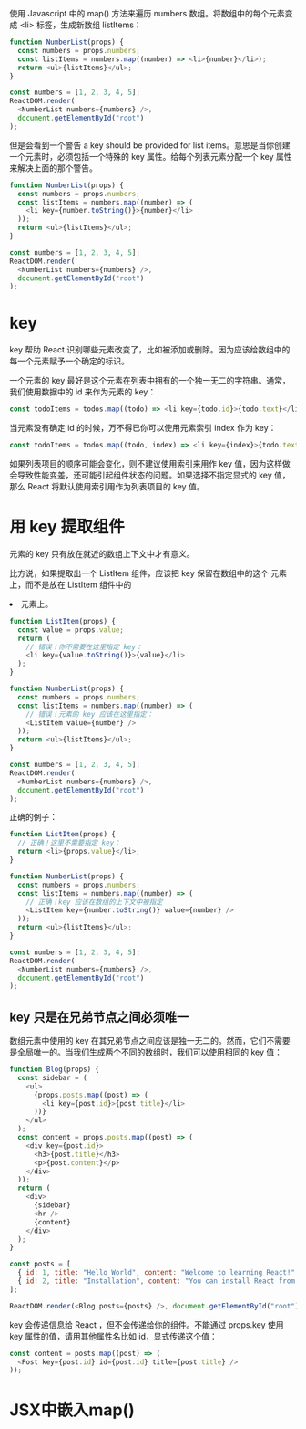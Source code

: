 使用 Javascript 中的 map() 方法来遍历 numbers 数组。将数组中的每个元素变成 \<li> 标签，生成新数组 listItems：

```js
function NumberList(props) {
  const numbers = props.numbers;
  const listItems = numbers.map((number) => <li>{number}</li>);
  return <ul>{listItems}</ul>;
}

const numbers = [1, 2, 3, 4, 5];
ReactDOM.render(
  <NumberList numbers={numbers} />,
  document.getElementById("root")
);
```

但是会看到一个警告 a key should be provided for list items。意思是当你创建一个元素时，必须包括一个特殊的 key 属性。给每个列表元素分配一个 key 属性来解决上面的那个警告。

```js
function NumberList(props) {
  const numbers = props.numbers;
  const listItems = numbers.map((number) => (
    <li key={number.toString()}>{number}</li>
  ));
  return <ul>{listItems}</ul>;
}

const numbers = [1, 2, 3, 4, 5];
ReactDOM.render(
  <NumberList numbers={numbers} />,
  document.getElementById("root")
);
```

# key

key 帮助 React 识别哪些元素改变了，比如被添加或删除。因为应该给数组中的每一个元素赋予一个确定的标识。

一个元素的 key 最好是这个元素在列表中拥有的一个独一无二的字符串。通常，我们使用数据中的 id 来作为元素的 key：

```js
const todoItems = todos.map((todo) => <li key={todo.id}>{todo.text}</li>);
```

当元素没有确定 id 的时候，万不得已你可以使用元素索引 index 作为 key：

```js
const todoItems = todos.map((todo, index) => <li key={index}>{todo.text}</li>);
```

如果列表项目的顺序可能会变化，则不建议使用索引来用作 key 值，因为这样做会导致性能变差，还可能引起组件状态的问题。如果选择不指定显式的 key 值，那么 React 将默认使用索引用作为列表项目的 key 值。

# 用 key 提取组件

元素的 key 只有放在就近的数组上下文中才有意义。

比方说，如果提取出一个 ListItem 组件，应该把 key 保留在数组中的这个 <ListItem /> 元素上，而不是放在 ListItem 组件中的 <li> 元素上。

```js
function ListItem(props) {
  const value = props.value;
  return (
    // 错误！你不需要在这里指定 key：
    <li key={value.toString()}>{value}</li>
  );
}

function NumberList(props) {
  const numbers = props.numbers;
  const listItems = numbers.map((number) => (
    // 错误！元素的 key 应该在这里指定：
    <ListItem value={number} />
  ));
  return <ul>{listItems}</ul>;
}

const numbers = [1, 2, 3, 4, 5];
ReactDOM.render(
  <NumberList numbers={numbers} />,
  document.getElementById("root")
);
```

正确的例子：

```js
function ListItem(props) {
  // 正确！这里不需要指定 key：
  return <li>{props.value}</li>;
}

function NumberList(props) {
  const numbers = props.numbers;
  const listItems = numbers.map((number) => (
    // 正确！key 应该在数组的上下文中被指定
    <ListItem key={number.toString()} value={number} />
  ));
  return <ul>{listItems}</ul>;
}

const numbers = [1, 2, 3, 4, 5];
ReactDOM.render(
  <NumberList numbers={numbers} />,
  document.getElementById("root")
);
```

## key 只是在兄弟节点之间必须唯一

数组元素中使用的 key 在其兄弟节点之间应该是独一无二的。然而，它们不需要是全局唯一的。当我们生成两个不同的数组时，我们可以使用相同的 key 值：

```js
function Blog(props) {
  const sidebar = (
    <ul>
      {props.posts.map((post) => (
        <li key={post.id}>{post.title}</li>
      ))}
    </ul>
  );
  const content = props.posts.map((post) => (
    <div key={post.id}>
      <h3>{post.title}</h3>
      <p>{post.content}</p>
    </div>
  ));
  return (
    <div>
      {sidebar}
      <hr />
      {content}
    </div>
  );
}

const posts = [
  { id: 1, title: "Hello World", content: "Welcome to learning React!" },
  { id: 2, title: "Installation", content: "You can install React from npm." },
];

ReactDOM.render(<Blog posts={posts} />, document.getElementById("root"));
```

key 会传递信息给 React ，但不会传递给你的组件。不能通过 props.key 使用 key 属性的值，请用其他属性名比如 id，显式传递这个值：

```js
const content = posts.map((post) => (
  <Post key={post.id} id={post.id} title={post.title} />
));
```

# JSX中嵌入map()

